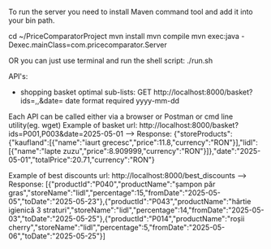To run the server you need to install Maven command tool and add it into your bin path.

cd ~/PriceComparatorProject
mvn install
mvn compile
mvn exec:java -Dexec.mainClass=com.pricecomparator.Server

OR you can just use terminal and run the shell script: ./run.sh

API's:
- shopping basket optimal sub-lists: GET http://localhost:8000/basket?ids=<id1>,<id2>,<id3>&date=<date>
date format required yyyy-mm-dd

Each API can be called either via a browser or Postman or cmd line utility(eg. wget)
Example of basket url:
http://localhost:8000/basket?ids=P001,P003&date=2025-05-01 --> Response: {"storeProducts":{"kaufland":[{"name":"iaurt grecesc","price":11.8,"currency":"RON"}],"lidl":[{"name":"lapte zuzu","price":8.909999,"currency":"RON"}]},"date":"2025-05-01","totalPrice":20.71,"currency":"RON"}

Example of best discounts url:
http://localhost:8000/best_discounts --> Response: [{"productId":"P040","productName":"șampon păr gras","storeName":"lidl","percentage":15,"fromDate":"2025-05-05","toDate":"2025-05-23"},{"productId":"P043","productName":"hârtie igienică 3 straturi","storeName":"lidl","percentage":14,"fromDate":"2025-05-03","toDate":"2025-05-25"},{"productId":"P014","productName":"roșii cherry","storeName":"lidl","percentage":5,"fromDate":"2025-05-06","toDate":"2025-05-25"}]